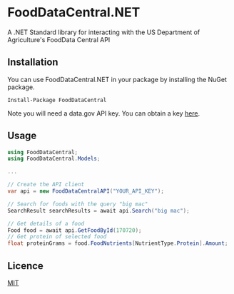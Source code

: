 # FoodDataCentral.NET
A .NET Standard library for interacting with the US Department of Agriculture's FoodData Central API


## Installation
You can use FoodDataCentral.NET in your package by installing the NuGet package.

```
Install-Package FoodDataCentral
```

Note you will need a data.gov API key. You can obtain a key [here](https://api.data.gov/signup/).


## Usage

```c#
using FoodDataCentral;
using FoodDataCentral.Models;

...

// Create the API client
var api = new FoodDataCentralAPI("YOUR_API_KEY");

// Search for foods with the query "big mac"
SearchResult searchResults = await api.Search("big mac");

// Get details of a food
Food food = await api.GetFoodById(170720);
// Get protein of selected food
float proteinGrams = food.FoodNutrients[NutrientType.Protein].Amount;
```


## Licence
[MIT](LICENSE)
